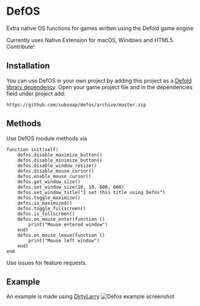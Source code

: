 # DefOS
Extra native OS functions for games written using the Defold game engine

Currently uses Native Extension for macOS, Windows and HTML5. Contribute!

## Installation
You can use DefOS in your own project by adding this project as a [Defold library dependency](http://www.defold.com/manuals/libraries/). Open your game.project file and in the dependencies field under project add:

	https://github.com/subsoap/defos/archive/master.zip

## Methods

Use DefOS module methods via

```
function init(self)
	defos.disable_maximize_button()
	defos.disable_minimize_button()
	defos.disable_window_resize()
	defos.disable_mouse_cursor()
	defos.enable_mouse_cursor()
	defos.get_window_size()
	defos.set_window_size(10, 10, 800, 600)
	defos.set_window_title("I set this title using Defos")
	defos.toggle_maximize()
	defos.is_maximized()
	defos.toggle_fullscreen()
	defos.is_fullscreen()
	defos.on_mouse_enter(function ()
		print("Mouse entered window")
	end)
	defos.on_mouse_leave(function ()
		print("Mouse left window")
	end)
end
```
Use issues for feature requests.

## Example
An example is made using [DirtyLarry](https://github.com/andsve/dirtylarry)
![Defos example screenshot](https://user-images.githubusercontent.com/2209596/34541914-31af02fc-f0eb-11e7-9c16-a3088366c62d.jpg)
